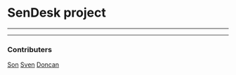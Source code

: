 # SenDesk project
---



---

### Contributers
[Son](https://vdburg.site/)
[Sven](https://snevver.nl/)
[Doncan]()